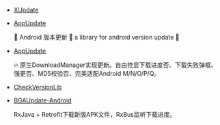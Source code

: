 * [XUpdate](https://github.com/xuexiangjys/XUpdate)
* [AppUpdate](https://github.com/WVector/AppUpdate)

    🚀 Android 版本更新 🚀 a library for android version update 🚀
* [AppUpdate](https://github.com/NewHuLe/AppUpdate)

    🔥 原生DownloadManager实现更新。自由控显下载进度否、下载失败弹框、强更否、MD5校验否、完美适配Android M/N/O/P/Q。
* [CheckVersionLib](https://github.com/AlexLiuSheng/CheckVersionLib)
* [BGAUpdate-Android](https://github.com/bingoogolapple/BGAUpdate-Android)

    RxJava + Retrofit下载新版APK文件，RxBus监听下载进度。